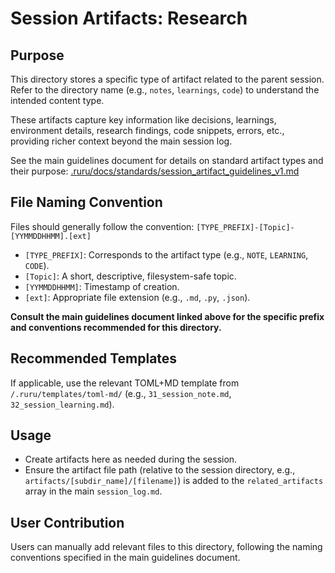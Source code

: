 # Session Artifacts: Research

## Purpose

This directory stores a specific type of artifact related to the parent session. Refer to the directory name (e.g., `notes`, `learnings`, `code`) to understand the intended content type.

These artifacts capture key information like decisions, learnings, environment details, research findings, code snippets, errors, etc., providing richer context beyond the main session log.

See the main guidelines document for details on standard artifact types and their purpose:
[.ruru/docs/standards/session_artifact_guidelines_v1.md](/.ruru/docs/standards/session_artifact_guidelines_v1.md)

## File Naming Convention

Files should generally follow the convention: `[TYPE_PREFIX]-[Topic]-[YYMMDDHHMM].[ext]`

*   `[TYPE_PREFIX]`: Corresponds to the artifact type (e.g., `NOTE`, `LEARNING`, `CODE`).
*   `[Topic]`: A short, descriptive, filesystem-safe topic.
*   `[YYMMDDHHMM]`: Timestamp of creation.
*   `[ext]`: Appropriate file extension (e.g., `.md`, `.py`, `.json`).

**Consult the main guidelines document linked above for the specific prefix and conventions recommended for this directory.**

## Recommended Templates

If applicable, use the relevant TOML+MD template from `/.ruru/templates/toml-md/` (e.g., `31_session_note.md`, `32_session_learning.md`).

## Usage

*   Create artifacts here as needed during the session.
*   Ensure the artifact file path (relative to the session directory, e.g., `artifacts/[subdir_name]/[filename]`) is added to the `related_artifacts` array in the main `session_log.md`.

## User Contribution

Users can manually add relevant files to this directory, following the naming conventions specified in the main guidelines document.